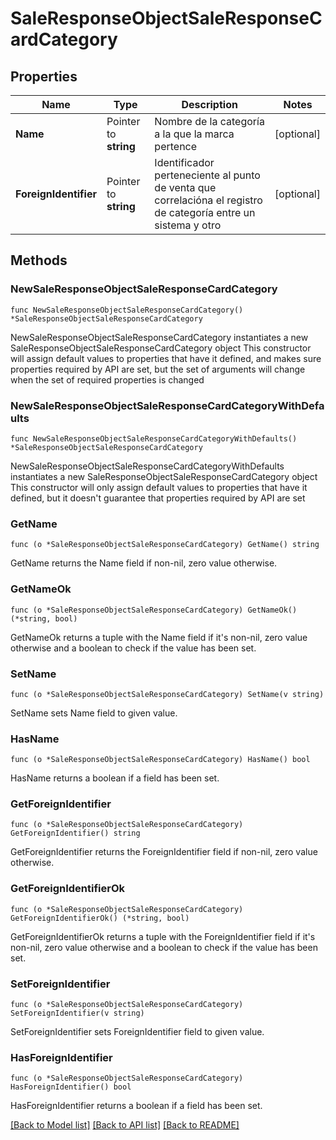 # SaleResponseObjectSaleResponseCardCategory

## Properties

Name | Type | Description | Notes
------------ | ------------- | ------------- | -------------
**Name** | Pointer to **string** | Nombre de la categoría a la que la marca pertence | [optional] 
**ForeignIdentifier** | Pointer to **string** | Identificador perteneciente al punto de venta que correlacióna el registro de categoría entre un sistema y otro | [optional] 

## Methods

### NewSaleResponseObjectSaleResponseCardCategory

`func NewSaleResponseObjectSaleResponseCardCategory() *SaleResponseObjectSaleResponseCardCategory`

NewSaleResponseObjectSaleResponseCardCategory instantiates a new SaleResponseObjectSaleResponseCardCategory object
This constructor will assign default values to properties that have it defined,
and makes sure properties required by API are set, but the set of arguments
will change when the set of required properties is changed

### NewSaleResponseObjectSaleResponseCardCategoryWithDefaults

`func NewSaleResponseObjectSaleResponseCardCategoryWithDefaults() *SaleResponseObjectSaleResponseCardCategory`

NewSaleResponseObjectSaleResponseCardCategoryWithDefaults instantiates a new SaleResponseObjectSaleResponseCardCategory object
This constructor will only assign default values to properties that have it defined,
but it doesn't guarantee that properties required by API are set

### GetName

`func (o *SaleResponseObjectSaleResponseCardCategory) GetName() string`

GetName returns the Name field if non-nil, zero value otherwise.

### GetNameOk

`func (o *SaleResponseObjectSaleResponseCardCategory) GetNameOk() (*string, bool)`

GetNameOk returns a tuple with the Name field if it's non-nil, zero value otherwise
and a boolean to check if the value has been set.

### SetName

`func (o *SaleResponseObjectSaleResponseCardCategory) SetName(v string)`

SetName sets Name field to given value.

### HasName

`func (o *SaleResponseObjectSaleResponseCardCategory) HasName() bool`

HasName returns a boolean if a field has been set.

### GetForeignIdentifier

`func (o *SaleResponseObjectSaleResponseCardCategory) GetForeignIdentifier() string`

GetForeignIdentifier returns the ForeignIdentifier field if non-nil, zero value otherwise.

### GetForeignIdentifierOk

`func (o *SaleResponseObjectSaleResponseCardCategory) GetForeignIdentifierOk() (*string, bool)`

GetForeignIdentifierOk returns a tuple with the ForeignIdentifier field if it's non-nil, zero value otherwise
and a boolean to check if the value has been set.

### SetForeignIdentifier

`func (o *SaleResponseObjectSaleResponseCardCategory) SetForeignIdentifier(v string)`

SetForeignIdentifier sets ForeignIdentifier field to given value.

### HasForeignIdentifier

`func (o *SaleResponseObjectSaleResponseCardCategory) HasForeignIdentifier() bool`

HasForeignIdentifier returns a boolean if a field has been set.


[[Back to Model list]](../README.md#documentation-for-models) [[Back to API list]](../README.md#documentation-for-api-endpoints) [[Back to README]](../README.md)


